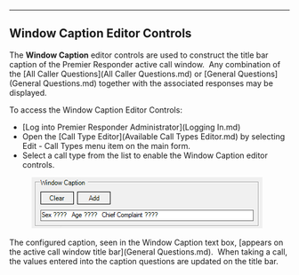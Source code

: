   ------------------------------------
  **Window Caption Editor Controls**
  ------------------------------------

The **Window Caption** editor controls are used to construct the title
bar caption of the Premier Responder active call window.  Any
combination of the [All Caller Questions](All Caller Questions.md)
or [General Questions](General Questions.md) together with the
associated responses may be displayed.

To access the Window Caption Editor Controls:

-   [Log into Premier Responder Administrator](Logging In.md)
-   Open the [Call Type Editor](Available Call Types Editor.md)
    by selecting Edit - Call Types menu item on the main form.
-   Select a call type from the list to enable the Window Caption editor
    controls.

<figure><img src=".gitbook/assets/Main Form Caption Editor_files/image001.png" alt=""><figcaption></figcaption></figure> 

The configured caption, seen in the Window Caption text box, [appears on
the active call window title bar](General Questions.md).  When taking
a call, the values entered into the caption questions are updated on the
title bar.
